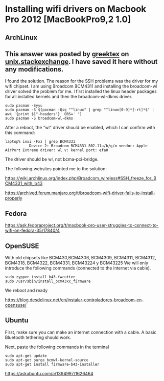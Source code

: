 # Installing wifi drivers on Macbook Pro 2012 [MacBookPro9,2 1.0]

## ArchLinux

This answer was posted by [greektex](https://unix.stackexchange.com/users/449362/greektex) on [unix.stackexchange](https://unix.stackexchange.com/questions/627451/unresponsive-ssh-session-in-manjaro-arch-linux-after-using-scp-rsync).
I have saved it here without any modifications.
-------------
I found the solution. The reason for the SSH problems was the driver for my wifi chipset. I am using Broadcom BCM4311 and installing the broadcom-wl driver solved the problem for me. I first installed the linux header packages for all installed kernels and then the broadcom-wl-dkms driver.
```
sudo pacman -Syyu
sudo pacman -S $(pacman -Qsq "^linux" | grep "^linux[0-9]*[-rt]*$" | awk '{print $1"-headers"}' ORS=' ')
sudo pacman -S broadcom-wl-dkms
```
After a reboot, the "wl" driver should be enabled, which I can confirm with this command:
```
laptop% inxi -Fxz | grep BCM4331
           Device-2: Broadcom BCM4331 802.11a/b/g/n vendor: Apple AirPort Extreme driver: wl v: kernel port: efa0 
```
The driver should be wl, not bcma-pci-bridge.

The following websites pointed me to the solution:

https://wiki.archlinux.org/index.php/Broadcom_wireless#SSH_freeze_for_BCM4331_with_b43

https://archived.forum.manjaro.org/t/broadcom-wifi-driver-fails-to-install-properly


## Fedora
https://ask.fedoraproject.org/t/macbook-pro-user-struggles-to-connect-to-wifi-on-fedora-35/17840/4

## OpenSUSE

With old chipsets like BCM430,BCM4306, BCM4309, BCM4311, BCM4312, BCM4318, BCM4322, BCM4331, BCM43224 y BCM43225 We will only introduce the following commands (connected to the Internet via cable).
```
sudo zypper install b43-fwcutter
sudo /usr/sbin/install_bcm43xx_firmware
```
We reboot and ready


https://blog.desdelinux.net/en/instalar-controladores-broadcom-en-opensuse/

## Ubuntu
First, make sure you can make an internet connection with a cable. A basic Bluetooth tethering should work.

Next, paste the following commands in the terminal

```
sudo apt-get update
sudo apt-get purge bcmwl-kernel-source
sudo apt-get install firmware-b43-installer
```
https://askubuntu.com/a/1394997/1626464
